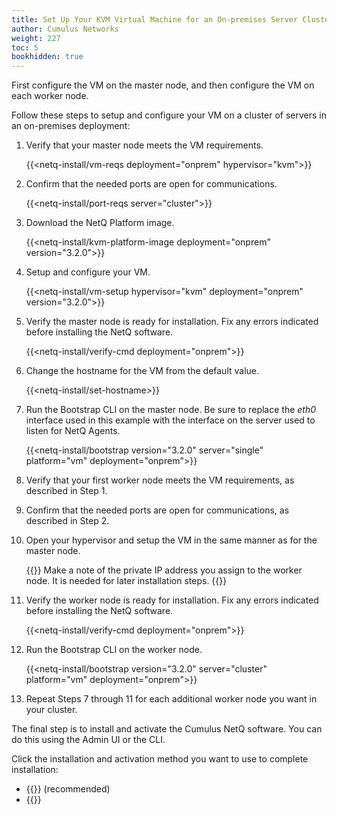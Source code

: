 ```yaml
---
title: Set Up Your KVM Virtual Machine for an On-premises Server Cluster
author: Cumulus Networks
weight: 227
toc: 5
bookhidden: true
---
```

First configure the VM on the master node, and then configure the VM on each worker node.

Follow these steps to setup and configure your VM on a cluster of servers in an on-premises deployment:

1. Verify that your master node meets the VM requirements.

    {{<netq-install/vm-reqs deployment="onprem" hypervisor="kvm">}}

2. Confirm that the needed ports are open for communications.

    {{<netq-install/port-reqs server="cluster">}}

3. Download the NetQ Platform image.

    {{<netq-install/kvm-platform-image deployment="onprem" version="3.2.0">}}

4. Setup and configure your VM.

    {{<netq-install/vm-setup hypervisor="kvm" deployment="onprem" version="3.2.0">}}

5. Verify the master node is ready for installation. Fix any errors indicated before installing the NetQ software.

    {{<netq-install/verify-cmd deployment="onprem">}}

6. Change the hostname for the VM from the default value.

    {{<netq-install/set-hostname>}}

7. Run the Bootstrap CLI on the master node. Be sure to replace the *eth0* interface used in this example with the interface on the server used to listen for NetQ Agents.

    {{<netq-install/bootstrap version="3.2.0" server="single" platform="vm" deployment="onprem">}}

8. Verify that your first worker node meets the VM requirements, as described in Step 1.

9. Confirm that the needed ports are open for communications, as described in Step 2.

10. Open your hypervisor and setup the VM in the same manner as for the master node.

    {{<notice note>}}
Make a note of the private IP address you assign to the worker node. It is needed for later installation steps.
    {{</notice>}}

11. Verify the worker node is ready for installation. Fix any errors indicated before installing the NetQ software.

    {{<netq-install/verify-cmd deployment="onprem">}}

12. Run the Bootstrap CLI on the worker node.

    {{<netq-install/bootstrap version="3.2.0" server="cluster" platform="vm" deployment="onprem">}}

13. Repeat Steps 7 through 11 for each additional worker node you want in your cluster.

The final step is to install and activate the Cumulus NetQ software. You can do this using the Admin UI or the CLI.

Click the installation and activation method you want to use to complete installation:

- {{<link title="Install NetQ Using the Admin UI" text="Use the Admin UI">}} (recommended)
- {{<link title="Install NetQ Using the CLI" text="Use the CLI">}}
